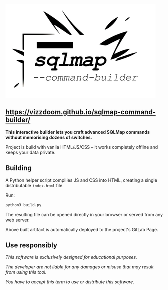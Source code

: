 <picture>
  <source media="(prefers-color-scheme: dark)" srcset="./logo-dark.png">
  <img height=300 alt="SQLMAP COMMAND BUILDER" src="./logo-light.png">
</picture>

## <https://vizzdoom.github.io/sqlmap-command-builder/>

**This interactive builder lets you craft advanced SQLMap commands without memorising dozens of switches.**

Project is build with vanila HTML/JS/CSS – it works completely offline and keeps your data private.

## Building

A Python helper script compilies JS and CSS into HTML, creating a single distributable `index.html` file. 

Run:

```bash
python3 build.py
```

The resulting file can be opened directly in your browser or served from any web server. 

Above built artifact is automatically deployed to the project's GitLab Page.

## Use responsibly

_This software is exclusively designed for educational purposes._

_The developer are not liable for any damages or misuse that may result from using this tool._

_You have to accept this term to use or distribute this software._
